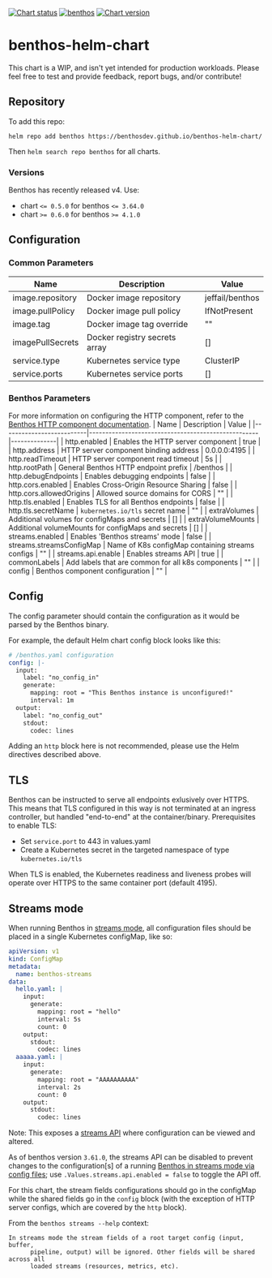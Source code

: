 [![Chart status](https://img.shields.io/badge/Chart%20status-WIP-yellow)](https://github.com/benthosdev/benthos-helm-chart)
[![benthos](https://img.shields.io/badge/benthos-v4.1.0-green)](https://github.com/Jeffail/benthos/releases/tag/v4.1.0)
[![Chart version](https://img.shields.io/badge/Chart%20version-v0.6.0-green)](https://github.com/benthosdev/benthos-helm-chart/releases/tag/0.6.0)

# benthos-helm-chart

This chart is a WIP, and isn't yet intended for production workloads.  Please feel free to test and provide feedback, report bugs, and/or contribute!

## Repository


To add this repo:
```
helm repo add benthos https://benthosdev.github.io/benthos-helm-chart/
```
Then `helm search repo benthos` for all charts.

### Versions
Benthos has recently released v4.  Use:
- chart `<= 0.5.0` for benthos `<= 3.64.0`
- chart `>= 0.6.0` for benthos `>= 4.1.0`

## Configuration

### Common Parameters
| Name             | Description                   | Value           |
|------------------|-------------------------------|-----------------|
| image.repository | Docker image repository       | jeffail/benthos |
| image.pullPolicy | Docker image pull policy      | IfNotPresent    |
| image.tag        | Docker image tag override     | ""              |
| imagePullSecrets | Docker registry secrets array | []              |
| service.type     | Kubernetes service type       | ClusterIP       |
| service.ports    | Kubernetes service ports      | []              |

### Benthos Parameters

For more information on configuring the HTTP component, refer to the [Benthos HTTP component documentation](https://www.benthos.dev/docs/components/http/about).
| Name                     | Description                                        | Value        |
|--------------------------|----------------------------------------------------|--------------|
| http.enabled             | Enables the HTTP server component                  | true         |
| http.address             | HTTP server component binding address              | 0.0.0.0:4195 |
| http.readTimeout         | HTTP server component read timeout                 | 5s           |
| http.rootPath            | General Benthos HTTP endpoint prefix               | /benthos     |
| http.debugEndpoints      | Enables debugging endpoints                        | false        |
| http.cors.enabled        | Enables Cross-Origin Resource Sharing              | false        |
| http.cors.allowedOrigins | Allowed source domains for CORS                    | ""           |
| http.tls.enabled         | Enables TLS for all Benthos endpoints              | false        |
| http.tls.secretName      | `kubernetes.io/tls` secret name                    | ""           |
| extraVolumes             | Additional volumes for configMaps and secrets      | []           |
| extraVolumeMounts        | Additional volumeMounts for configMaps and secrets | []           |
| streams.enabled          | Enables 'Benthos streams' mode                     | false        |
| streams.streamsConfigMap | Name of K8s configMap containing streams configs   | ""           |
| streams.api.enable       | Enables streams API                                | true         |
| commonLabels             | Add labels that are common for all k8s components  | ""           |
| config                   | Benthos component configuration                    | ""           |

## Config

The config parameter should contain the configuration as it would be parsed by the Benthos binary.

For example, the default Helm chart config block looks like this:

```yaml
# /benthos.yaml configuration
config: |-
  input:
    label: "no_config_in"
    generate:
      mapping: root = "This Benthos instance is unconfigured!"
      interval: 1m
  output:
    label: "no_config_out"
    stdout:
      codec: lines
```

Adding an `http` block here is not recommended, please use the Helm directives described above.

## TLS

Benthos can be instructed to serve all endpoints exlusively over HTTPS.  This means that TLS configured in this way is not terminated at an ingress controller, but handled "end-to-end" at the container/binary. Prerequisites to enable TLS:
- Set `service.port` to 443 in values.yaml
- Create a Kubernetes secret in the targeted namespace of type `kubernetes.io/tls`

When TLS is enabled, the Kubernetes readiness and liveness probes will operate over HTTPS to the same container port (default 4195).

## Streams mode

When running Benthos in [streams mode](https://www.benthos.dev/docs/guides/streams_mode/about), all configuration files should be placed in a single Kubernetes configMap, like so:

```yaml
apiVersion: v1
kind: ConfigMap
metadata:
  name: benthos-streams
data:
  hello.yaml: |
    input:
      generate:
        mapping: root = "hello"
        interval: 5s
        count: 0
    output:
      stdout:
        codec: lines
  aaaaa.yaml: |
    input:
      generate:
        mapping: root = "AAAAAAAAAA"
        interval: 2s
        count: 0
    output:
      stdout:
        codec: lines
```
Note: This exposes a [streams API](https://www.benthos.dev/docs/guides/streams_mode/streams_api) where configuration can be viewed and altered.

As of benthos version `3.61.0`, the streams API can be disabled to prevent changes to the configuration[s] of a running [Benthos in streams mode via config files](https://www.benthos.dev/docs/guides/streams_mode/using_config_files); use `.Values.streams.api.enabled = false` to toggle the API off.

For this chart, the stream fields configurations should go in the configMap while the shared fields go in the `config` block (with the exception of HTTP server configs, which are covered by the `http` block).

From the `benthos streams --help` context:

```
In streams mode the stream fields of a root target config (input, buffer,
      pipeline, output) will be ignored. Other fields will be shared across all
      loaded streams (resources, metrics, etc).
```
